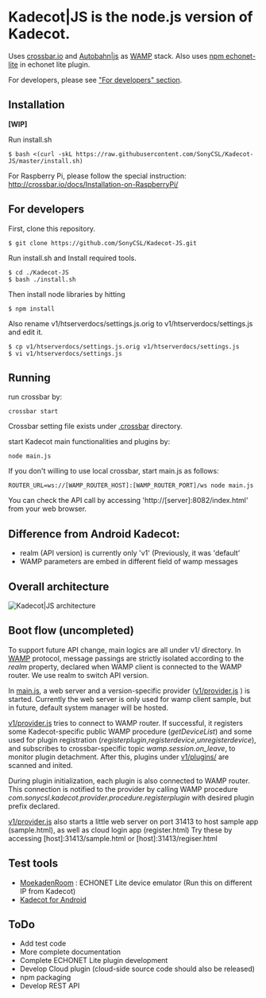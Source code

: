 # Kadecot|JS is the node.js version of Kadecot.

Uses [crossbar.io](http://crossbar.io/docs/Installation-on-CentOS-and-RedHat/) and [Autobahn|js](http://autobahn.ws/js/) as [WAMP](http://wamp.ws) stack. Also uses [npm echonet-lite](https://www.npmjs.com/package/echonet-lite) in echonet lite plugin.

For developers, please see ["For developers" section](#for-developers).

## Installation

**[WIP]**

Run install.sh

```
$ bash <(curl -skL https://raw.githubusercontent.com/SonyCSL/Kadecot-JS/master/install.sh)
```

For Raspberry Pi, please follow the special instruction: http://crossbar.io/docs/Installation-on-RaspberryPi/

## For developers

First, clone this repository.
```
$ git clone https://github.com/SonyCSL/Kadecot-JS.git
```

Run install.sh and Install required tools.
```
$ cd ./Kadecot-JS
$ bash ./install.sh
```

Then install node libraries by hitting
```
$ npm install
```

Also rename v1/htserverdocs/settings.js.orig to v1/htserverdocs/settings.js and edit it.

```
$ cp v1/htserverdocs/settings.js.orig v1/htserverdocs/settings.js
$ vi v1/htserverdocs/settings.js
```

## Running
run crossbar by:

    crossbar start

Crossbar setting file exists under [.crossbar](.crossbar) directory.

start Kadecot main functionalities and plugins by:

    node main.js

If you don't willing to use local crossbar, start main.js as follows:

    ROUTER_URL=ws://[WAMP_ROUTER_HOST]:[WAMP_ROUTER_PORT]/ws node main.js

You can check the API call by accessing 'http://[server]:8082/index.html' from your web browser.

## Difference from Android Kadecot:

- realm (API version) is currently only 'v1' (Previously, it was 'default'
- WAMP parameters are embed in different field of wamp messages

## Overall architecture

![Kadecot|JS architecture](http://lifedesign.tech/wp-content/uploads/2016/08/KadecotJS-Architecture.png?0)

## Boot flow (uncompleted)
To support future API change, main logics are all under v1/ directory.
In [WAMP](http://wamp.ws) protocol, message passings are strictly isolated according to the *realm* property, declared when WAMP client is connected to the WAMP router. We use realm to switch API version.

In [main.js](main.js), a web server and a version-specific provider ([v1/provider.js](v1/provider.js) ) is started.
Currently the web server is only used for wamp client sample, but in future, default system manager will be hosted.

[v1/provider.js](v1/provider.js) tries to connect to WAMP router. If successful, it registers some Kadecot-specific public WAMP procedure (*getDeviceList*) and some used for plugin registration (*registerplugin*,*registerdevice*,*unregisterdevice*), and subscribes to crossbar-specific topic *wamp.session.on_leave*, to monitor plugin detachment.
After this, plugins under [v1/plugins/](v1/plugins/) are scanned and inited.

During plugin initialization, each plugin is also connected to WAMP router. This connection is notified to the provider by calling WAMP procedure *com.sonycsl.kadecot.provider.procedure.registerplugin* with desired plugin prefix declared.

[v1/provider.js](v1/provider.js) also starts a little web server on port 31413 to host sample app (sample.html), as well as cloud login app (register.html)
Try these by accessing [host]:31413/sample.html or [host]:31413/regiser.html

## Test tools
- [MoekadenRoom](http://kadecot.net/blog/1479/) : ECHONET Lite device emulator (Run this on different IP from Kadecot)
- [Kadecot for Android](https://play.google.com/store/apps/details?id=com.sonycsl.Kadecot)

## ToDo
- Add test code
- More complete documentation
- Complete ECHONET Lite plugin development
- Develop Cloud plugin (cloud-side source code should also be released)
- npm packaging
- Develop REST API
